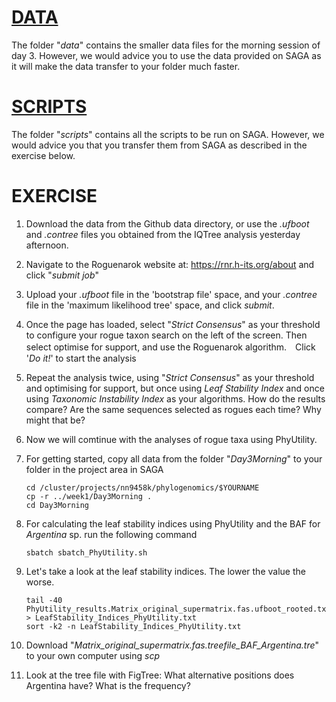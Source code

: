 # [DATA](data)
The folder "_data_" contains the smaller data files for the morning session of day 3. However, we would advice you to use the data provided on SAGA as it will make the data transfer to your folder much faster.

# [SCRIPTS](scripts)
The folder "_scripts_" contains all the scripts to be run on SAGA. However, we would advice you that you transfer them from SAGA as described in the exercise below.

# EXERCISE
1. Download the data from the Github data directory, or use the _.ufboot_ and _.contree_ files you obtained from the IQTree analysis yesterday afternoon.
	
2. Navigate to the Roguenarok website at: https://rnr.h-its.org/about and click "_submit job_"
	
3. Upload your _.ufboot_ file in the 'bootstrap file' space, and your _.contree_ file in the 'maximum likelihood tree' space, and click _submit_.
		
4. Once the page has loaded, select "_Strict Consensus_" as your threshold to configure your rogue taxon search on the left of the screen. Then select optimise for support, and use the Roguenarok algorithm.　Click '_Do it!_' to start the analysis

5. Repeat the analysis twice, using "_Strict Consensus_" as your threshold and optimising for support, but once using _Leaf Stability Index_ and once using _Taxonomic Instability Index_ as your algorithms. How do the results compare? Are the same sequences selected as rogues each time? Why might that be?

6. Now we will comtinue with the analyses of rogue taxa using PhyUtility.

7. For getting started, copy all data from the folder "_Day3Morning_" to your folder in the project area in SAGA

	```
	cd /cluster/projects/nn9458k/phylogenomics/$YOURNAME
	cp -r ../week1/Day3Morning .
	cd Day3Morning
	```
	
8. For calculating the leaf stability indices using PhyUtility and the BAF for _Argentina_ sp. run the following command

	```
	sbatch sbatch_PhyUtility.sh
	```
	
9. Let's take a look at the leaf stability indices. The lower the value the worse.
	
	```
	tail -40 PhyUtility_results.Matrix_original_supermatrix.fas.ufboot_rooted.txt > LeafStability_Indices_PhyUtility.txt
	sort -k2 -n LeafStability_Indices_PhyUtility.txt
	```
	
10. Download "_Matrix_original_supermatrix.fas.treefile_BAF_Argentina.tre_" to your own computer using _scp_

11. Look at the tree file with FigTree:
	What alternative positions does Argentina have? What is the frequency?
